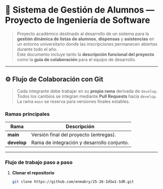 # 🧩 Sistema de Gestión de Alumnos — Proyecto de Ingeniería de Software

> Proyecto académico destinado al desarrollo de un sistema para la **gestión dinámica de listas de alumnos**, **dispensas** y **asistencias** en un entorno universitario donde las inscripciones permanecen abiertas durante todo el año.  
> Este documento incluye tanto la **descripción funcional del proyecto** como la **guía de colaboración** para el equipo de desarrollo.

---

## ⚙️ Flujo de Colaboración con Git

> Cada integrante debe trabajar en su **propia rama** derivada de `develop`.  
> Todos los cambios se integran mediante **Pull Requests** hacia `develop`.  
> La rama `main` se reserva para versiones finales estables.

### Ramas principales
| Rama | Descripción |
|-------|--------------|
| **main** | Versión final del proyecto (entregas). |
| **develop** | Rama de integración y desarrollo conjunto. |

---

### Flujo de trabajo paso a paso

1. **Clonar el repositorio**
   ```bash
   git clone https://github.com/enmabry/25-26-IdSw1-SdR.git